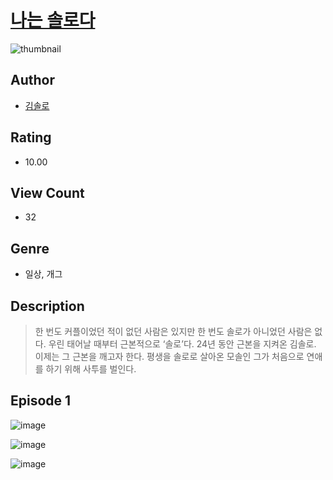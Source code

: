 # [나는 솔로다](https://comic.naver.com/challenge/list?titleId=811029)
![thumbnail](https://image-comic.pstatic.net/user_contents_data/challenge_comic/2023/05/25/354823/upload_3775758532484556342_480x623.jpeg)

## Author
- [김솔로](https://comic.naver.com/artistTitle?id=354823)

## Rating
- 10.00

## View Count
- 32

## Genre
- 일상, 개그

## Description
> 한 번도 커플이었던 적이 없던 사람은 있지만 한 번도 솔로가 아니었던 사람은 없다. 우린 태어날 때부터 근본적으로 ‘솔로’다. 24년 동안 근본을 지켜온 김솔로. 이제는 그 근본을 깨고자 한다. 평생을 솔로로 살아온 모솔인 그가 처음으로 연애를 하기 위해 사투를 벌인다.


## Episode 1
![image](https://image-comic.pstatic.net/user_contents_data/challenge_comic/2023/05/25/354823/upload_7364564282772841264.jpeg)

![image](https://image-comic.pstatic.net/user_contents_data/challenge_comic/2023/05/25/354823/upload_4063426885623953205.jpeg)

![image](https://image-comic.pstatic.net/user_contents_data/challenge_comic/2023/05/25/354823/upload_4123437097168418609.jpeg)
